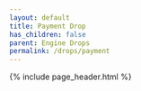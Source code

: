 ```yaml
---
layout: default
title: Payment Drop
has_children: false
parent: Engine Drops
permalink: /drops/payment
---
```


{% include page_header.html %}